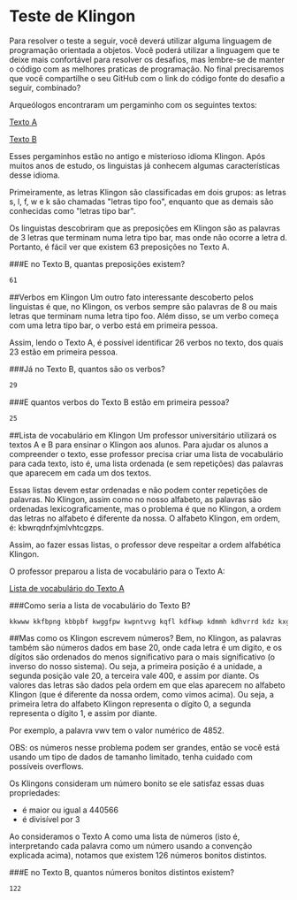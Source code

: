# Teste de Klingon

Para resolver o teste a seguir, você deverá utilizar alguma linguagem de programação orientada a objetos. Você poderá utilizar a linguagem que te deixe mais confortável para resolver os desafios, mas lembre-se de manter o código com as melhores praticas de programação. No final precisaremos que você compartilhe o seu GitHub com o link do código fonte do desafio a seguir, combinado?

Arqueólogos encontraram um pergaminho com os seguintes textos:

[Texto A](https://raw.githubusercontent.com/f360-dev/provas/master/klingon-textoA.txt)

[Texto B](https://raw.githubusercontent.com/f360-dev/provas/master/klingon-textoB.txt)

Esses pergaminhos estão no antigo e misterioso idioma Klingon. Após muitos anos de estudo, os linguistas já conhecem algumas características desse idioma.

Primeiramente, as letras Klingon são classificadas em dois grupos: as letras s, l, f, w e k são chamadas "letras tipo foo", enquanto que as demais são conhecidas como "letras tipo bar".

Os linguistas descobriram que as preposições em Klingon são as palavras de 3 letras que terminam numa letra tipo bar, mas onde não ocorre a letra d. Portanto, é fácil ver que existem 63 preposições no Texto A.

###E no Texto B, quantas preposições existem?
```bash
61
```
##Verbos em Klingon
Um outro fato interessante descoberto pelos linguistas é que, no Klingon, os verbos sempre são palavras de 8 ou mais letras que terminam numa letra tipo foo. Além disso, se um verbo começa com uma letra tipo bar, o verbo está em primeira pessoa.

Assim, lendo o Texto A, é possível identificar 26 verbos no texto, dos quais 23 estão em primeira pessoa.

###Já no Texto B, quantos são os verbos?
```bash
29
```
###E quantos verbos do Texto B estão em primeira pessoa?
```bash
25
```

##Lista de vocabulário em Klingon
Um professor universitário utilizará os textos A e B para ensinar o Klingon aos alunos. Para ajudar os alunos a compreender o texto, esse professor precisa criar uma lista de vocabulário para cada texto, isto é, uma lista ordenada (e sem repetições) das palavras que aparecem em cada um dos textos.

Essas listas devem estar ordenadas e não podem conter repetições de palavras. No Klingon, assim como no nosso alfabeto, as palavras são ordenadas lexicograficamente, mas o problema é que no Klingon, a ordem das letras no alfabeto é diferente da nossa. O alfabeto Klingon, em ordem, é: 
kbwrqdnfxjmlvhtcgzps. 

Assim, ao fazer essas listas, o professor deve respeitar a ordem alfabética Klingon.

O professor preparou a lista de vocabulário para o Texto A:

[Lista de vocabulário do Texto A](https://raw.githubusercontent.com/f360-dev/provas/master/klingon-textoA-ordenado.txt)

###Como seria a lista de vocabulário do Texto B?
```bash
kkwww kkfbpng kbbpbf kwggfpw kwpntvvg kqfl kdfkwp kdmmh kdhvrrd kdz kxg kxslnqn kjllq kmvxx klf klckb kvw khnvl ktthmtw kcbllpw kcmjjd kgn kpx kpmkjl kphjcw kpzgksnh ksxz bkv bkpjtxxm bwdwsmr brskv bqk bqvsd bdwmdh bdfccz bnqqj bfdwt bfdhjthj bfsvwk bjqdhkps bjctn bmsmq blxxngsh blpwlzv bvbmnnwp bhnw btrj btr btqgwnx bcxg bzfqmbx bpmx bsdtmhb bslb bsl wkvxwcm wksvnnf wbbddlc wbdqdg wwrqwtz wwrpxqf wwzr wwzp wqrtmw wqnnkmcm wqfr wqvxbjs wqhvvfdl wdlfbx wnslrsfw wjfmtngs wjhzxd wmfpxmkz wmvczg wlljvz whmxrbm wtgpkv wgrvdklq wgsnv wskt wsmw rkzcgw rbkhmz rwfnm rwldkr rwhznhqc rwz rrbjf rdkdqqq rdjkwd rdgtf rnbj rnfx rncvwwqq rffqbkm rxcw rjrfsgzl rjnvgs rjtcchpx rmnpt rvdgxtnr rvjv rhj rhcxr rtjh rtlpt rthljf rtgld rcp rcpql rgtcs rgspsq rgs rzq rzfw rzhb rzpss rpd rslj qkwmdxlf qkjkdld qrt qrppcch qqr qdcvzvjc qnqd qns qjq qjx qmsv qhbr qhrh qhh qtqglj qtf qtgcdr qtpqlkft qcdtjqqd qztdgfz qzgppkd qpgshfv qpzlp qsqplh qsh dkmk dbwmdvh dbnqxf dbxcr dbs dwhbsphh dwhxs dwcbkxw dqqp dqdmfcx ddhgdcr dnjdzcrc dfmqqscc dxmk dxzvtsc djw djxflkz djjdb djlqn dmbkskh dmpb dlnn dljnvlzw dllmlw dvfn dvf dvxndqf dtzwvk dtpdfhp dcnzgs dcpvcwq dgxv dztx dplp dsbnb nkcrwhq nkslbdgc nbrntt nwjhl nrbx nrfkdfx nqdtvvpl nqczswv ndz nfq nxf nxlctr nxzmdx njmgtlm njs nmqsm nml nmlwfjzp nlbd nlggcz nvf nhfg nhf nhpf ntqfwvws ncnhxnwk ncfqfp ngfw ngj ngtc nzpdw npdgdlsf nswcjr nsr nslnvnb fkfs fkxmsdw fkmlmqtk fbwcgm fbwvmcd fbvsdr frsm fdsbb fnrvbnm fnvpsl ffvx ffvnk fxxrchdg fxjllq fxlkmcvj fjkvvx fjjxcp fmktwj fmblgjv fmqx fmstk flwhzqjc fltrkh flgp fhnhs ftnrfrkl fcrzzgw fcjkqqc fzhjvm fsvkvpn xkrx xknsclbk xkjnccwt xkj xkv xbrtsjv xbnpc xbpgzfhn xwwxj xqxfblzh xqgshj xdbxxj xnwvvw xnmgwfv xfglnt xfznh xxzv xjcf xmnrh xmjlklzl xln xljfh xvrmvkmt xvqfqcjj xvjczjqh xvhqt xhrzg xhpjp xhpxdp xhpsmr xtkvx xtlpxgg xgm xsdnh xsnfw jkz jwnmzzdc jrmn jqwd jdb jntxtzr jxv jjl jjglmvb jmwkrt jmvk jlkhsvmx jlmtdcdk jvcgmflg jtnwbwb jtpx jchd jccdspqd jgjdb jzfcchbs jzjj jpdbf jpdn jsk jsddbs jsvk mbhx mwrggrf mwhj mrpd mqwz mqd mqhjxv mqcs mddwc mnwk mnmp mfq mxvsn mxhjqck mjndf mmjwp mvlpsghr mhksp mhdmtcc mtvlh mttrtqqs mtcfxhth mcbz mcbvdcnx mcbnbr mcvhvk mctc mczhlf mgpnspj mpbxq mpr mpfzbnfc msdvx msm msvtlbr lkmg lbdj lbttltk lqdrhbpt lqvxj lfbcg lfrstvcd lfr lfqqjzw lxzdlg ljx ljjtc ljhnsql ljcfrxg ljcv lmrwzpw llp llswvqf lvw lhsvjxdd ltwnhthz ltw ltfcl ltsxscx lcczhhm lpmddf lsfbr vkwq vkmzlgzc vbwxppd vbf vwx vrddwhkh vrcwh vqb vdkbrgc vdhknm vfr vxdpzb vxn vxzlwz vjldrv vjvr vmrqk vmx vmxkz vmlpxtwb vvgxpv vtbhc vtjps vtvf vclcmnh vcc vzbbgx vppg vsvzzft vsgwhvp vss hbt hbpbb hrfcp hrhfgfd hrsjfdzp hqdjc hdmhn hdhkfqh hnvdt hnzmsr hxbvlst hxdz hmdrsk hmllsbm hldpxf hllng hhx hhpt htwpkmn hgrwcx hpv hppprkz hshmrpg tkwt tbrh trjbrzp trv tqx tqm tdxgbb tdgjvqdb tnvrmdk tfkfnj tfnwhw tfmsnv tfhjnc txj tjdtt tmrc tljp tvcvgpqh tvglz thn thjplqgc ttngcchg ttxcwpc ttm tgxznzlg tzbc tzwl tzdtfs tpqb tsk tsl tsglsbh ckblv cbttjszl cbzl cbpqw cddnd cdvrl cxbcwz cxdhlsns cjzpz cmwv cvxgjqh cvvn cgdrcr cgv cgc cpmn cpltlszl csk csd csnlxvnj csj gkk gkhmf gbmvvzvq gblnr gbzg gwxlzgfw grzxqblp gqbwkh gqmnpzzp gqvdj gfksm gjnljlvv gmkkcx gmfdrhws gvqbj gvx gtzn gcjkqn gcv gcprb gznxd gzvgndnb gpkxpzqs gpnqtfbd gpjp gpjr gsxdnwqt gslsk gsvfgb zkfnzflb zkhvcdmg zktqsjf zbkvzjx zbbjqqh zbfxbrzr zwwpz zwrfsp zwngclz zwnwtx zrqqzq zqb zqwqds zqtcjlkm zdq zdm zdt zdcrscjs zfvx zjzt zmqqbd zmprxdms zlgwfhsw zlzwhd zvn zvmqpsm zchhpqg zcs zgjfr zpgrx zsh pbktg pbrfsrg pbqm pbn pbnj pwtdlzs pwsccx prbf prjnll prmkx pqrphcgm pqspncnk pngfqc pnpczv pxt pjltpnvh pjlcmcxf pmwqhz pmjnsvjf pmvhqzf pmcwsnnr pldbsmh pvdnnx pvgq phbwrbm phtzsmg phzwfrxr pckrfls pgdt pzfm pzsqlz ppb pprkm pplbtrw psf psvsmt pszmbbkc skrh skvtfpw swsxjms sqnkt sdkzg sdgdxhq sds sxx smbhg smhqq smthjb slkbsj slbwz slw slt slcmvfvp slgbx slpgfx svb svqcpq shk shv shh stgsds stssffng scmz sgmx spdxfn sslf
```

##Mas como os Klingon escrevem números?
Bem, no Klingon, as palavras também são números dados em base 20, onde cada letra é um dígito, e os dígitos são ordenados do menos significativo para o mais significativo (o inverso do nosso sistema). Ou seja, a primeira posição é a unidade, a segunda posição vale 20, a terceira vale 400, e assim por diante. Os valores das letras são dados pela ordem em que elas aparecem no alfabeto Klingon (que é diferente da nossa ordem, como vimos acima). Ou seja, a primeira letra do alfabeto Klingon representa o dígito 0, a segunda representa o dígito 1, e assim por diante.

Por exemplo, a palavra vwv tem o valor numérico de 4852.

OBS: os números nesse problema podem ser grandes, então se você está usando um tipo de dados de tamanho limitado, tenha cuidado com possíveis overflows.

Os Klingons consideram um número bonito se ele satisfaz essas duas propriedades:

- é maior ou igual a 440566
- é divisível por 3

Ao consideramos o Texto A como uma lista de números (isto é, interpretando cada palavra como um número usando a convenção explicada acima), notamos que existem 126 números bonitos distintos.

###E no Texto B, quantos números bonitos distintos existem?
```bash
122
```